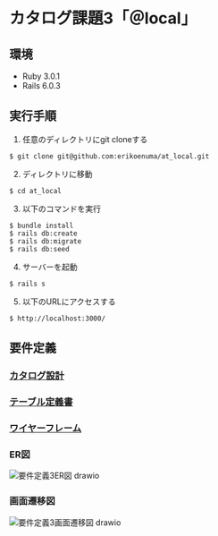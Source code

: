 # カタログ課題3「＠local」

## 環境
* Ruby 3.0.1
* Rails 6.0.3

## 実行手順
1. 任意のディレクトリにgit cloneする
```
$ git clone git@github.com:erikoenuma/at_local.git
```
2. ディレクトリに移動
```
$ cd at_local
```
3. 以下のコマンドを実行
```
$ bundle install
$ rails db:create
$ rails db:migrate
$ rails db:seed
```
4. サーバーを起動
```
$ rails s
```
5. 以下のURLにアクセスする
```
$ http://localhost:3000/
```

## 要件定義

### [カタログ設計](https://docs.google.com/spreadsheets/d/12or5W8oMzO0VejHyRHi-Zur1807vD2Y2TI8X0lFZS9s/edit?usp=sharing)
### [テーブル定義書](https://docs.google.com/spreadsheets/d/12or5W8oMzO0VejHyRHi-Zur1807vD2Y2TI8X0lFZS9s/edit?usp=sharing)
### [ワイヤーフレーム](https://viewer.diagrams.net/?tags=%7B%7D&highlight=0000ff&edit=_blank&layers=1&nav=1&title=%E3%82%AB%E3%82%BF%E3%83%AD%E3%82%B0%E8%AA%B2%E9%A1%8C3_%E3%83%AF%E3%82%A4%E3%83%A4%E3%83%BC%E3%83%95%E3%83%AC%E3%83%BC%E3%83%A0#R7X1vd%2BK4kven4WU4lmTZ0ks7CXfOPnN3%2B8zcmbv7ag9JSMIOgQzQ093z6R9JtowtlcGALQxWd58ZMMSQ%2BlWV6n%2BNyP3H93%2Bsp5%2Fv%2F1y9zBYjHLx8H5GHEcYkJKH4n7zyI7sSxnGQXXlbz1%2Bya2h34df537P8on7b1%2FnLbFN543a1Wmznn9WLz6vlcva8za7lPztdr1ffqm97XS2qn%2Fo5fZtZF359ni7sq%2F%2Bev2zfs6sMx7vrP83mb%2B%2F5JyMU8eyVj6l%2Bc%2F5tNu%2FTl9W30iXyOCL369Vqmz36%2BH4%2FW0jqabpkPzepebX4YuvZctvkB%2Bbx6j%2F%2F76ff%2FvjHf%2F1j8uvDF%2FTbP%2F7%2B9Q4HJLvPX9PF1%2FxXzr%2Fu9oemwbf3%2BXb26%2Bf0WT7%2FJoAekfR9%2B7EQz5B4%2BDpfLO5Xi9VaPF%2BuluJNqf3d8q%2F712y9nX0vXcq%2F6z9mq4%2FZdv1DvCV%2FldHsJ3LGwWFOxm8lFPS19xICBYNNc%2BTfilvviCMe5PQ5glYx7SmpOAsqtLprTq2oM2rxwKbWIx2xaMT56DEe8fsRn1j0W6%2B%2BLl9mLzm5DlBzMX2aLdLp8x9v6scMwr6ulttcn6CoHUIjSgxKIxbblMYBQGnEuqI0sgndC7a8Y0EP%2BRIDbElGDI8Sph6QUZLoK%2BKlaJSEklcFx6ahujIZpfcjxhQz01GKRo98JLDlieLqcJSm8gp%2FKL2ZW4AIEm6rGGy269UfM43CCJOX6CmikYGOuP76%2Boqfn8X16WL%2BthTXngVEM%2FFiKqGZi6MryV%2F4mL%2B8yA8E5WgnaYEWlvzrASfL8djHHBnYE8KaSQrpTIED0HOJePqgHqARJxLWNMkRF%2F9l9zkzcJy%2FJ2WSK5h4z%2BPRsGrVZMtb62C2q%2FnuimO1wBPxhpqPdqb4osOaT1hdn%2FLhdvqkqFeCBiLkZjtda9pJUgqzcjudLyUi6meeV4vF9HMzVzfL3vE%2BX7z8PP2x%2BrrVH6OfdQNEZAEBKNUYUqoUdYYEIFp7kfhFWsLp%2B2o9%2F1tSeJET0yT%2F5tv8YzFdChN7%2BmJcSlfKp5CXtqvP%2FNFi9rrNHz6tttvVR%2F5knRMhACF8Wa8%2B%2FzVdv830WwD5%2FFzNl1tFNpqKf4KQ98GYjqj4ze7Fc7R7Lv7Jt6%2B396ulkH7BPfK2s%2Blm%2B222acYV%2B7n9MK8cYgTCu%2BIDBvBBtJC%2F9eZzuqwwRPTnV%2Bn6pJVHb%2Br%2F8mgV5mEsFW0q9HG8U8%2F53cS3y26Y%2F0QdswmqbufTxS%2FCNZwu35pogNyRnO7Ywzh%2FX6Yz9vp8NNutBG6vC%2BUAvgtVPlsCnKAPgex%2BB%2Bxby2CIntns6fUIhoqdMFR%2Btx0Ex99uuhBn4nK6FUIv6LCx2LT4pmeYhQ2saK%2FBnGmwH1VGOMQwYVcKTXNBE7ZoW9fkuLWvZhrCdYRxcg4%2BJ%2BgH83Yu9EOD4I%2FXD671A7NdSphhOosmAC6IMFqE9y8DA9qMuUnr5Gz7oxCpFvTLHnxP0S%2FG7RzoFx308OrkguoE4Yb6hHZlbxB0%2FeaFoScaoqUFoAVtsA%2BdE7SBeTsX2sAbFz3QBixupg06C6cQIDkrcwtRnprIzAxvXewTIR%2FdkMQIvT65uD7B2lk4eOCwrvQJHax1EbZnXexB5xTrwridC20QeW1weW3AwktbF1A%2BPCthEA%2FEfyejBI0e2ShV6e5dUobLEp6UDVaXuEnEXYllUc8GXpc4S5Ng0kyXhKgrXcIBXVLEQXUWd6gKgzUG9BwATwl0GrdzoDBCH%2BjsgcKILm18hEC%2BfRfaYKOESvtjoAojbC8Wev0WRuhjoZdXGGHQ0MLoTmFAsdBQuiHJg%2FRNeCrLeIeqMHyws0QMH%2BzsgcLQLHk5hQFU7GR6gqdeYbQXD71%2BhaETvF5hXFJhMNRMYeCuFIZurDAtDNXM9agCGPwx7xGTTV6RjJMKh0W2hrERqz91blyXaPFpQZfsw%2FYEXWLezkWdKBQI29POYLDMDTeQaYCKvqUAaCDj0InQVfFmuLd4M5R9gMn9rkVwQFhRAyvEg0tjBTdvCqx41qVLRsnjrmdzOFhFVj9gcHGsgC4weX7iUcJV76yQqHSIWFGrifbyWEHnVTxKYg2RUIPBELEKraEaF8eKQgaqGkGQNRuk2cyB4WFFeogVlN8QciW030RhRWRZxQCxwj3ECgNYUWlPSJOCyjk1bJC2BWCzXxwrKA0Qy3QhV1iJB9lsFumtPwwRtMg0Mi5vvNMQAE3JVarmrAjpYnyIWFFTGfYAKzhszh6kF%2FzIRhwNFSudAu0RVlAAg0lYEjWkiGcPhodViGnvsIICGNEoCZRcDRgrQvqHFRTAiEfpoxwG98ilFZ%2FcDxEr3L%2FAYNTX8YfctJ17MPwwgjydPdMP%2FeQ7jLCJ4%2BUH30UNhvb2fJKqTVVoil0MUrUzskJuyrXlg46Dsu25n8geEwkcEJHTAwJyaCKZuJeBbRXmSSeltL443tMRZ6Xgd3HgU2mupWHpzWrca0LUlUDOgy0suVvgjk4YIgAEvUDfDUfAeV8h5AJeWXuOVfKjADmWtWJ5dpHfiuR3gy0g7MgttrCbJa0XJZzJREq1lORJVewLSVYagbNSZqX8nqzcuOAILq9zXHqPGh%2FMsjnCgXQZyppFvJS%2Fh6n3lH5K6A5550x93Hs9YvKaHSmLbF4jbk8WyE2MFLap6psNVK1PCf%2B8XMHmLCZbbZNsqPhEGt27edRlHnmUMdPizPKsUccaGDhisFPWgNLqBZLWA49k9qrpMyPGLo1kDCVyPZLHIwmZfW6RrAl%2BeCSPRBJdHEkoCeyRPBrJ%2BPLaFQq5eCSPR5JeHEnIqY6l15U3TWA1RIZJlyjNlqqg%2FhqxXYBGrIwAFElGCECts0hyXNOucNVbugKL0MHlt3TpG98UpQnqI6Uhi%2F3aKW1tnhOUphenNGRRY9npJAMgxYMsuJXq%2BOljHgBh%2Fjzfo7GA6BZ4NHR2oDPIyFYNj9m6tORB7bzL1qXZs52GCiWxMpsQlFBiszskISM7k85Y1YsluoHAC2VZ5drVzxdHsqY486qPNkv59WGpKoPcGSzzQuKVvEBGp4%2Fykhmi%2FRpSSh%2BS%2FM1p4OWqHm%2FosHOaNmRQ2vDaBcuyznshWFDSTJkVCcrrMuSplC3Xjb19cdC%2BAKWHORWemmRXIJG8J2ryQSzbf6Xpz1QkiHtgD5oblweWN6gzvEhtLQvGQekPNjszCLfnWzouteVwz1PG81IKWP4g4cpKUPvFe2sldMDwhzAMqY0hclpmy2sqB2vqQXOVp4oKuQpv79oQ7Voyu3JI3TArTpI1IA%2BlCsTyjxcN%2Ber9e6q3r4OTWq9ADTAdGx0lYKCd6FE9bnipwa7yi6jSnU3Yp0YFDu8mOJhNkhV%2BobTWM316NVLQCpB2xwmQqUfUqQqFR8Fw5VqVj0Nh%2FHNl7Ytfgj3kgCbx1QB6gRywznPstBxQ9gbC3ZnBiIKaaimsmoeyI4pUYyNEpgY8qBpUbB5eYDWja1gxDKvy8HYP6gXb45vFWpCVxuuD0NaUU3l0j0QX291PPUC3psTKo3skuqFV7NAHdKE8hUe3Dc0cANWRrtGF3CCPbhuauQ%2FoQs6RR7cNzdwHdPdlRTy6Z2lmIEDlGF0EObo6t%2BWRy5GjzPZmkb1VHdwD0R10gEFsIvYy3bxXCfdltZlv5ytJ83ysvrWyPB%2F3%2F%2FH9TZD%2Fffz28bIYP7%2FPnv94Wn23MB9hkgbyLwx89uZ%2F5zTC8tM2n7NnSZzX%2BXf51dLNH7Pt8%2FvlwLXKoxCyl0TpRRCV4oKoM2iBjI2HtgVoobJux9A2SKB4aE%2BBllxcagEvx0N7NLT2ZOUeKGTAxfHQtgBtEF8cWsC%2F8dAeDW1oT0K7uNTqr%2BShbRnay0stBvxWD%2B0JZhSQp4WqLZyCS%2BAlSUxNWJfRiYmspPDRifxQJRCGl45OEG8xtQIuivoooFBMWLdSernMoCNBH6OGobeJWpFL3seDM6yJ5qvGWC%2BXuVxCtWmXl0vs5bINcKM%2BnpchVJkWyUJgluYjUtmDF9AcwzAkjQRUD6d0JKA%2B3dYKuDjuo4DCLVIHSvb73TeNA53c3zu8ssgjlymt6dEBpaFCvyM61IMeUrq1Ns5i1F0HdG9agnejM44wagdrFBwAG0H9nvACkM6whruVrnoKhCD8froHHIhJQ8M3ioxP%2B4Sv2cB61YQPCa0Svo90h%2BzrK6d7FF0B3SGzSfVzp8luB0A%2FT45OokJ0r47iMXA0OJ2TisBVm2plR6KGNyQT1fmfta3qpR%2Bc7joczQlRoe6L1C8V%2B0BYX5d%2BdKEkUTSWG71qhBUEPiocIUfQw7OhaqG3Em4eaKmV8ZjWa2UQaOIW5ps0%2Fgyqm4oVQ2R3fBbW9EkgtYQpG%2FVA8itMj3oo1OegjskDpjwL7InAjoUoArJk1y5EBwz5PsgQtAQ3P3UKE4TrUyfoeylIJxjuPX76IDmQC5zpuoeqXVmsBfM2xV7B7AOoN%2Blfx3stuT6owwYpp8vsBD8Qm%2BjB3EIE7sstdanmo%2B2GO7iQx8FeEC8%2FuBCBG2590uKUpMV%2BrEl08aQFuPE2E0qer7XNiyXUZOUrR7Y1X4rtNQhRUbZQrpsAA0%2FdVU6A%2B2VDOWqUqUmHjOvAU5BPG5XLOSKVgC%2B2CfN8m6x4iWs3Op8SiqQK9%2FyQoRijMTbrKyAmkD3tsVs2gAIkV25EouDAIYoRtkgPbolHesRk%2B4SP4WDGDQd%2B3R%2BwhB7gAygw7PaABffGRnJCS3J%2FGH2O97FB%2FuOpduxjPcr20bzCJ1rTi%2B8SLSSzPK3Fozf5CKmPD0bZg4qqj1Eps1hMVeWShfNbImUolEMNWAdasTIdst9sUvrx7Bvx0je6bnZubzuDWdLURK1BS%2BuLWpQO%2BLnBVP%2Benx4h30%2FmADi4OUDlsDulAY%2F%2Fl9Jy9d5VeysvDkhLQC5vhMdQOCQbsW8n9csKPXOuKaBQr03Y9qPEIRcYGsYVdYdRg57Ji8T77mJulBJTaKeL4wgfuPS3nqX7qa064HQbrQga8Oo2lAfuDY5k5FUu%2FSj2ZV1JOPYSDkYFUgyt3HbrT0D7iU20dHPLdvqkKFuCDSLyZjtda8pJMj8LQk7nS4mW%2Bpnn1WIx%2FdzM1c2yd7zPFy8%2FT3%2Bsvm71x%2Bhnl%2Bi4qIIUBjZIFDpSiiLADlACvL69KP2y%2BiaBWq3nf0vqL3JCm9Bsvs0%2FFtPl7KfZ9MW4lK5efuSXtqtPLTGq20k9fFptt6uP%2FEneFZXDbcL7sl59%2Fmu6fpvptwBy%2FbmaL7eKbjQV%2FwQl7wNhW1Hxm92L52j3XPyTb19v71dLoTUEZ8nbzqab7bfZpg2OOSAohxnpEKN0Zx%2BCa5JLC6CyfSZ1nCOIsJ1PF7%2FMnrfT5VsTUReivZTv3mENQHsc%2B6wEgV8Xkn0f3oUqny27QxSfgijWbaBNEc3vtqPq8bebLsRZt5xuhVCKX39j8UnxTc9hnRof8UFVvoUyCJTY7eeedRq3TAKF%2Ftp7aYeVGt3OBStB68WKcIO0EilkE3pWapodCoFSoltlJTjdJNhHhoCZdDsAp9CzUtNKxNBuyC828LTFSn054BrM7PU2dF9s6B9VRjlkUncXO69Zxt5J3nWoeitqzBaHLOd9fHCCIW7ezomesuPHNPDm0vG8cqzlfTrvNLqdE3PJVlb1h5znnLYM7evnHBzYkX1Zb%2BqZ51TmaWxan8M8PTmyuM083rTuu2kNLFFxbFpzIPfUTpfZQLVUIYfekJbUsJNmxJ9oJ%2FDKEA1p2wnzyY%2BTOWdQhrR9qHmtcwbvDMqObrod%2FUY7Jbsq4SHUtnWhCuzuCjO4Xbgrg3pZ55R2Lj1wiO6fzATOy3NchI31lzKLbAJVcl3kJANEPML2wIawKpoUGmaMXcomDhoMaBhWCeRdZNYeh8BwbwKp0O6KIAul7qNMl4oy7UTlqAADyCgdyjNcfuSLIPcK1VGIFm2oLdWINLmdE%2BcNTvb7IsgzWee7gXMJ%2B7jVaqMmd3PCSDXzO30JZCuMhIGAUrsqqTcayRdAdslIBNhIdJsaSdvl3nq%2BBuu5vvwRNKY7y9FiBOVoffljm2yBmsfED9nMZ8TAm9zOiZ6yo2u%2B%2FPEUXjnS5j6ddZrczQnn2M2P9Uec55uWTOwz%2BKYvGseO%2F%2FrSx3NYp6lRfQMqx4ekr8%2BoBgofXRvVNRORfeHjqTqqvSj2LZjQdhTblyCdwivDM6F92WOLfDMgE9qOUnuNcwbnDMeC1qU%2BTSda%2BtFydeMCI6NkhwIlO26Hy%2B1%2BDV%2FPeia4gVmPdemKVoyPcH3nH9M3Q8mb5Fe6u7j6s6Twl9Vmvp2v5KtaideRfoTJq%2Foj3qI%2BLNl8Cr2X4zXVT17n3yWIaf59Ht63209BmESSAk%2BeX5bheC5Omte5AHs9fhafiCcv0%2B1U%2FE9eFxpwIgmoHxNJwyjGJER32%2FVcadm7l9W35R3CbPy5fOuIG4hZnUf0VoZyGxbADbg7bjhiuIrnho65AcgaOuYGuIzKV0g3BBRXAcUMOMnd1kiT%2BlbdRNUzhTITnK0BkovG1ShguclBDQfW3Q8e3LuIsbG52QeY6%2Bz2LCcYQFdt2ciMMX4vLe0dunrrsQlqdXZ8GTuhkidogidhHdDl6eeC7KWfozyKWVACPnPuKuhgeVsB9Hz59nPm%2BiEVM%2F9jtn1%2Bb4R1K9juOlGKtZ9Ayyw0YJ2QzrBtsGCjSFHkx5bMDczX4pTMztvN6qv88iagBTCHAD0ChlNd7IKDmwf1KkAFY6BDFQiu5KfUeraYbud%2FVUNke5zwLzKLUuIULfHFkV29w%2Br1dTPbWti34W%2BTmjGvE7XcJ3sQ6Y1CXm3XOmCAjeVYZ9shNxyouwoenciQU4C4sGaJHSLp94oPcURGFVoD%2Fb%2FQkqLu0nUhFKNi0rCRoanyapViD9UVrlbZbf3W2wkuvUoFh3utTt3JIxHgUEvPUJVVGJD%2B2ZghZGOqOJ%2FcExdLDwKI5vZcZIhtzbMIMiUcK6wG0ZiLrCDCMY2r5KJANYbjFUQ4hMIVtn6nsihDrs5SGwzl%2FvGMa9VSQv4wSmwi90MDdTFhwQIyAiwipIXeTbohbLB5a1iN3JhzAyYCbLNx3cgdAj1Ne3HyVXNt%2B8uFqPS5kZtCdrdv5D4gVL6RW7IO3LbkG7nPZJ3BNXJT2G3xjdztMNJwGrkpvJrNN3K3w0jDaeSmx46r8tbzBa3n3jRyU2h1uG%2FkbpMt6EnTsW61C4XaQUjfyH0KrwyuC4X6LTYt8s1wulAo0L3kG7nPYJ3htKFQH5K%2BPqP68o3cERSh9o3cZ%2Bio9qLYN2BCR3YU27dVnsIrgzOhdSmXb%2BRug2%2BGY0JHdpTaa5wzOGc4FnRUs7sGyRqpumpZppu9ZT1nduVe201MX4lK98ke6CtMX0kLI0sgFC2kkfq0Fo%2Fe5CPrPRPLNAvVF1O95VlRV%2F7peMSrFafiJkx%2F%2BQTpH4%2F1laj05urvVfmGhjT1o0rMecs65nrLWlEMCFSpErc1ZBEUJldNbJIlVFubbFm%2FtTEE7RWcMbPgDFjw4raMKIZmsddXkT9OpKLiCVCdLPBPYllBUqdjGjZD7j6iSZOd%2FVn1%2FTr6zrWtIHtulqknVLprocL2%2FAZcKkRJNq6KImwr83xJyBv%2BrkkOSEAM3RZCuo0Auq07QWC2U5AHIPKjtTRrhT%2FqK0QfbpPq6Y1LZ3ViHsiJ5idWHLY6udi8gbR35f5mZ9JuOGYJ1JAB28j0gIYOQIXrSqTpwlXyNhjpt%2FjjCUAQOJ6o03VyrKYj0wPYyL5A0B5zt2oVMhl7pVYHyiwk0NsLCmYBpB1HzCm3NGhSuUhv1h3TgZ6i%2F%2FPyrVkMWn9ju2PKUk%2BUqZ08SI%2BsnxLQxYlmoQY0%2BKAAQK0zH5pAC%2FiuzNKLwypVCXDKRNAwvWJzfAdkhdoUr1YWLjAh0cT04gMSSd2auEjZfrGMCfDJ1cmOoZHCgEMt0QySHtSVn0QC6CQZ0CzK1sSIImz0vBPtVLkQpN9f3v7jtz9%2B%2F99lnK4%2Fwh9%2FzpPZxx3U7eVDtHXjIeJojKsIQrNiu1urDkIIjamKph%2BSYMunzaf63YMTL%2BUuV9pewTsY%2FyX6zeeX%2FwyVNylGY8PDDwmgXRgbxy65047R5BH2oBpiB3LlQ4WSRJaaIRyAkhK3UMJ9MLdlckUEOTW5QELfnhdI9WRWJ14gSFTIByyOHjWMJmsnZYk0W%2BFzKtAHH9kdRnm6rwhVYvXjXpVlFlNExzysSphuNqgEx8ako1giyAuQ84hlKjerUMhYwPsvJpiseihFgY0kCoATqTPvpXaSY2ZchNK4YN64qBgXJathH46ujQtoy7b3RGtFkZoDk2NwEq9jV7Rm5%2FV1m4gRN8SlDyYisLI3N0OSB22GBPmDpEimktNHfo4weYmeIhoZ4pStjMDPzy3LlEIy%2F3qoDRhZYMybJGDCBzJKu5OXm6qZ7ED4eNWNcJqigxGDFpBaNSe7Ir%2FLVjNYTkxfyi%2F3VEwWZaX11aTnFHa6CDtdYdklNgbrQzZh2FX1MRzWBmwJE6pLlXuYJ0nAbb3UXcEHTC58mkHQz6PkEs6ttYIEc6Dy2G16Dhyil6GKzDMlX%2FuI5TjlPD3C9UtFaMruoenQ%2Bjb0YRswUWTDxKDatBDwe9poZ4dhqrXGOdpRPsdiYgLHrh4UcysLjoHFW44hqemqO1YfOkCiUJit6LHQSh7d7Y6dit2ModhAd4DUpI%2BM3sHMhKbNsFI2c5oow09Ngcxty4Ne8HDnzwPWC1jbC%2B0r6e6Y6%2BvaBR4bmq0Pph4w5at68uOSLRCVuF7XTOQlWor9hZeZ9pX9nVuBCPfTCqzpwxyqFYiwFf4WJgcgmI5NjppCyWFYgaiY6bSDBFMgUo5DMCnRGSzgqKmDGvDK7D5EAM1FofW3js0%2BYBLTIbPvjHNswIadbaqAdh1yeXABw5QabJ%2B7MrUHnEWMXvosAsYRWXS%2BTPQ05ia9cACQy7FNHcH9JKZvaWXiBqxwQCShBB20cL0zlcMg5%2BiIEoSgDZUzmX7MF5ImP80Wf80kZg4haCpMRcqnfQwgQ9jCIDvYObb8FX3Cm8Ecp8ayMwiRXZCFoekYYIFJZ9k3DhnNDfRhP7XfBVomrY32uGhgv1gcgcO2OFeiudsPJ4BU5rhEV81t8qDmoFqmHg4hF8stqJCNnQUbCv0ZQ6rVLrTISqDT0oM9TZ12DYbgmwdVkaJKQSQDFXeOpHGUonwDrAxEcaXPHyprCcUX5plfcC%2FfBjSZ6gc4QAjdIUxqKlrKLqQ%2BaVL9kgzClL6ZEMtUeaBppApQuPyv%2FPZK3UnacfnfYnoh0%2FeRgTU12JDjvGc84SR3bmVjJ1SlIgtqVHFKohrqHtWRKIc5cvkS35UOiRNAVafI5w8j%2FohLz%2B%2BV81sUuIgHqWq7U3t25S8Vqnsg%2FWZwtGN5%2FFgxyHGiyMU0NrXfLuDGt0O1U9Kyk4HrHou0VNdWrZIqDnfHD%2Bo4qIjVMbvDYwKxUiYs9zm1OmkcuMLKorvYStkLtxeY%2FkWc2jdQxj6WGkhGo7iUKN2bfWEbc7p%2Bzp%2FSoCVEIsTGOjRTWCfctk6c1sJyKGHPpKhlp4RQyoltX16r1U%2B5KRJA%2BsIt%2FW%2ByvdPWPZRASQkEaZ%2Fuyvc5XEZc22KfGW1FVURqHmN5ZfBV9ch3grcA19RsETCDHsGNMd0Z6TUp%2B1uZd9CJiqQ9xfIWRw9R0lNFWZNTR2odeeaG6RaKomGi0IZ6bu8g5IXEfBxVZyf3Ql6KBp2bEhgSoTGtjsTth8SgAIryZUeMdm05MYWI97UToJOQO2dj1MOTBQVQLO%2FaJaVIXPRMTBpsA79Ihlx8M4s7e5AhLyY7nJAiPxBW6YemcV9tGprzAAW%2FXzqdgMBhqQ1C6g61UvtVPAQHY10yo7Eg2FZSBO%2B6K5zU8SBw0KmK%2BAvpyjt0i95fru1eO%2FZ8ZfWMNI7HpDrODkeAEnRdzojAaagnacEBlw5xS%2FGBhUORU8UHTqA5JpF65RqQWhoQxagHGhAcKlOfVbxuFJDwTMxziAHnEIHHeBZM3AEMNb7J%2FpRnWXe9T1%2FUrkmpVF6mm%2FdCw%2BilmB%2Ff3wQi7%2BOn1Wor92d%2FjtfTl%2Fkq%2FbrdrpZYw%2FNltZlv5ytJ%2BHyZZaHdfjZeL7Rc0%2Fzpm%2FxAAV9pus3Do%2FxrqFlxXV1%2BENef32fPf%2Bx%2BF8Fb8%2BWbeEZ3r03mktjyp4KA0cn97pVflULPXntVfyr6t19ZK0hHUCBvBdWYd8iYUCpXHan80XPowDiU23Z8DzgUHvMkC4%2FSm7HYQ0rGutmnVxY7NLKpF4EeTk0rmJHLh3kQXEBvFon6oE5dUMdGFVJAboM6CPZahdMiMwChLGJM7KnF16aBeFXzkyCyLWceFWPy3agfDLmVAwjgRHyMo6D4Uw1oE4Jt19L5yYAhz7KBqhty5MbSbtCoH8eRG32gH8DxJuI0IQ%2FHtCRX1eHqwnqHMmthEUt1JFiQS8bkIEvpiUXy0GGP140DwaYkEARYbxcI1OCatbjeDR6OG0zQWHBj8afqlhEMjgMDmLQ7HoU8Yh%2BzGSazCpO838wKFWvfXPjG8lt7YqPXVtv6mEPha7FoHJYkyHKDm7WWdGegE8gHvvK6NtsAxJwDAuO4rK2%2FY7OBWRV9iHeCg7Nt59FPOqhd9WbDevmAJ4GcINf9nd0P%2B6VsTCK%2B%2B9PEdHJ8gBO4bPSgfA04yAapyh6E2UI4kn1bdvAdZfh4d8SxTIXwmXXV9tRdxNCY1SozYVxB0wwJGNlEvDvSQ6FNtQRHHizZyJC0p6MEWhEPa4k92LrOAHnobo1WCBdYyPkoxRKl%2BkXlxQgysOG20jqFdtuL0kfzSj7TLFBth%2BZQEaQ%2BPhhlD%2FJpKtmtYz0XJ02KS2roDNG3RHoYSdEvXKyHUjo3%2F80mpR8v5xOD%2FjZCXmB1ImJmoCPQPlJZtUBnKwq72k6MwiMnAtTw8hX1jF9gx49dm8E5kC%2BDCgQ6NKvsghsaBDcT5GpNcMU5Y242AUccu955GtZEKHk%2BTUwo4SS8erOYkF4awjV1TdX0UTbRMHm4KAjm0lQq%2F%2BY%2FWLqe%2FbGEWrwSqT9tCZM170G4PBhoywVnENGu8IwBQ84E7TJNuSyOrTGtfejKjWG74Wh%2F5MpOldbKNTm2cUVNFwN3ZxTEQBWuCZlOcG%2BnT4q8JewgSm%2B207Umn6T1s6DmdL6UkKmfeV4tFtPPzVzdLHvH%2B3zx8vP0x%2BrrVn%2BMfnakNtx8m38spsvZpMQ%2BL7PX6ddFS%2BU4iDNm4wgcURHmNo4dxgtiwDrYC%2BQvspohfV%2Bt539LgBY5FiZ6mqI%2FzaYvxqV09fIjv7RdfWrJUjUK6uHTartdfeRP8mKHnCNMDnhZrz7%2FNV2%2FzfRbAPn%2FXM2XW0U3mop%2FgpL3chU9Fb%2FZvXiOds%2Fpg3r7Wpx3S1mJMVdwz6ab7bfZ5nimstnmgCwd5qZDjNKdFRnDlsyB0kXNOYII2%2Fl08cvseTtdvjXRBkL6l%2FLdO6wBaI9jn5Ug8OtCFeO8C5U%2FW3aHKDsFUaJjd00Rze%2B2o%2Brxt5suxJm4nG6FUIpff2PxSfFNz2AdBsXlLRPAs86xrPPdwLmy0yJqk5Ua3c4BK%2BGg%2FnDyfHKogiriNp9AUcQz%2BKTJ7ZyonAbrhbxV0xer5keVUQ4ZOd2Faxhcmt5JkHugequQzPNNo318cIJpZN7OiZ5qEE%2FyjNK2IXQ64zS6nRNDyJ6H6fmkbUPoDD5pcjsnCsaHd67PEGoaFuzQEKoda33uPPihaqn2IkI3YPZA2%2Fs8oxzLKEM0e%2BxCBc8n3uyxFYw979dbOT2zcqBZ0m7NHAxufjhne8dAlVGxBcVbN5Kr7ElVni%2B8MWPzCfV8ciqfDMqYsavhvDHTN2MGKLV0HLOp3%2BF33F6loeqgqDHmt2%2FDIO4jd8fzxRBtmPqzyfOJt2F2fGIfTnrw7AWbjlsq0hcSz8e8OulyN%2FCrPNwXaD7C3UU37Nxf0Tlwq0SnwERlt0QHMmc47Xx2dSOqT9fPuj2FtQRCGFGz6RHk%2FNApCNCqJAFCP3i%2FhELYEgoU2U1CIArAadAhCtCor7QvKqgLGKJewoAHppEis4keA865Y4UE1SPftELiDSBwKwbQPt3b1kb9w8Aud8U9AaANioMWKTB8yK1FCuwXordNcwJ0EjimOdQefctnLmD4AIzv%2BNCFal9v%2BdDFge2LQSi41fmwQ9wTtd8FDHEfYYDWPN20RjKMH%2BhMcKuOoG1Ot62OkOmIgSC4FQPYGb5hbdRIEMCxWB2icOKQ0gHPXEaMAQOeoEFAGBCozgYBYXBTTiTHiMppoVS2ifCka%2BHqerocaFqFPRgwh2s2VwhJStWIRj45PGnZmPw2QRM8CeskpzzJrDoZjvJIDgG31g6VAcKjYlfQz1n2Fqk6pD9m2%2Bf3XHhO1KUtwEywNTsYYwYMnQPHHJDOMG6wMqMoCFvPdbL9Zb6ePecroTarr%2FK7m1AXkB2CugJQ64ua4FjAAYZvrjkriAYAnDpCXhmJl11azxbT7fyvWeVWe%2FLwX2Rp2%2B6z77Qyzj%2F9zmCS1evrZra1WKSNjDu4N4TLevb0QT3IOvfUYSsnF6ip7Oze64qmW8Ea6grmVlccM%2Fjk5nUFPhbVoeoKaO6Jqg9NWN7KmyT6is1QXkXA9V2MjqPqrrMaHcHhBbgdqokj5o7cvpoIj0V2qGqiZpavXpUkLYlYrUpSWye8mmi2HZEHgJoAJl2jMTT4v0MlccyM35tXEkeX9w5VSUDrBkLpdMj9L5HaO9B5tLXr3eqAxMY2vgRHRdTITTgIWoFmkrov2zVJBEQvHY%2BnxyEQW5ELGibqJIvkxj9pAqsFDXL0nzjbIrW%2FaLiRaAhKCpQWOQ5Eh%2FDsxoNI9hO3C%2BxJjW0BBVJFbvcMYHrs%2FLLRwS6jS%2B4ZaAUoZAEFLbSNwMXOnS0SEGbskUj5tuWWW9B2wnLcIgGIUTpbJFDkTozNx5yrhGGhp5WS1uNRB99duJOuo6Atlhu3NN67ye1cdBNGzay2bMOm56Hjeei7AXiZCVC7PNXkdk54Cu%2FjqWxqAlLMpeJbu92qnsvO5DKoL6GoyGqJy5rczgWX1azRacRlkdqyq7Qb9%2Bx2MrsRiN1uVKmBCw2yYb1cz%2BiN8gdpsb5gsnuP57ITuSyMgKMzapfLmtzOydHpt61ckeu3Z9sK5Al2F6yO4IidLB1FOsBqZwoGqoEKGTvfATxjnEyT2znROFAjqfogOZBoAjRVeLZp2%2Bc7g42a3M4JG9kFDRU2El8zmn5IJlg%2BbT4V2QPERyQB%2BkU8g7Xt7p3BYE1u58T%2BhoKdWQ48Bbw8z1Mn8lRjn%2B4GlBa0M%2BxR5aLlkjq1ki4LIch2qqQUXeCjJBj5wY6nc1ljn%2B6cgX094bLo2AXv3qe7vE8HLY5y7NNB1V%2FalcuKL5IHr4EMGfM%2BnaSGHRo3jXHPNkeyzQB9utg2uSts5O2fk9loUJ4bVGLAZUUKy9ong5F%2Bi2el41lpUA4b1DZTVDxpVsqiAX5j5uk8NST3LK7XPd4b64k3Bi64c%2BuOxRhQPViVkuhcmzjRsnONF1dSr4OqUuYdNEUNO81ftqz92rsT2GaIDpqd9q%2Bwkd9IdTIbDcpBg44276C1xUqDctCgzXneQWudpwbloNWHq72D1hcHDVra6dhBg2JDRGmceHRPRjxOk1%2B8xqnKlHfHFDWglXqZHS2%2B4QT7g%2Bp4thmiO2Zn7MtsJNVhtJBa%2B2ktHr3JR4j4Esiz%2BGtQfho069uXQLbOU4Ny2KAqI8VBLIGbJ73ndhZzDclzYw0GmVxkhpY1cbj5BK2YdebB6Iky5gKAYgRDJF0ZOW6Jy4tyqQPY1zXQuUsotFGFNLnbsUv8mJHzgxi7hAMLpxiQvmIQWmXqEuoOKCAK7uNOTuNO%2FKQkMcgo3U1d4jUbd5SJJB8EMm3i7aOqUB2FKA7JcYjut4ca3c6FPcRrBis%2ByF4iWdL%2FKI1tzzrHss53A%2BfqGqE2WanR7ZywEtS6RlW0W8UCxOu%2B4%2F90ViIh4KXdKivBs%2BgF%2B8gx00w6H97hP52VwjAGWKnVA67R7Zywkm91vCIbun58DWhSd5e65VAQksr2xkSFOZKJmjOtLOzkMe%2FMZo9qtOlErdzKhmylehAX0Q%2B83jIl83xD%2FPTAZKPbOdFTdmCS%2BizcCbxyrOV9Thauwe0c8A4J7Cht%2FSHnOactQ%2FsWOMcOBaPAq53TmaexaX0O8%2FTjyCKaib1pfUWmNTBFxK1pTQIoWp3l9x9KFjXRS2y9Ib2fCXZy6A1pSQ07ok38iXYCrwzRkLZD2D75cTLnDMqQtiPWXuucwTuDsqPhWKPM2rNStiNAkqMe1T5ePXXkekus2irdiSgaa1Ow2JgGrbaDFhZ2VpJBAmgVyNUWznWAG7BmMgJQgwrdO6uMI8gOpCmBw7JdNN9aJsCayHUaPMkdER5Wd2yIK4%2F6CtEOzUTdh8pVQplDw%2B71S4n2fkJ9RS%2BLYRN9RacaON292ercAK4UxT%2Fy07l6UHx5exi%2F%2FeOlsmvxnkTv%2BJVfw9pZs7tzLL95%2Bqg%2B%2FV7Nhix%2Bqv7L70bZZg%2Bi3fIlfWdzYuBuXPeeux2zdqdCnGQ3Vzd5gG5YfM8M0KQD4c3XGl%2BTQgZqKaENliF3qo%2F1Nm6zUYXpyAKGJuM4WFxdqOcWSI8spRoGoFItEHIT8UE1i4qIFscirFMK9Ow2FrGS7qRSzriqJ0ruR3oDUneQHVwz380ScqzPPY0jAcqRo8AtilBRTjE%2FIZSbpYBSwSsToRg3IDxzS3fIPVAHqtzlJQ7vibYq0O58Sh%2FNK3yie8%2BNdqpAvwerKWGZwRGWzrnsSlT6KaE1I%2FWg%2BhH77ZXi0%2FsgsuUzd4TJK5V%2F8%2FeVrmd%2FrINbvBKpP50IP42DsZ5fr9kQKonBJByT2GbFqDtWhLwatZ1AAh1Km4lpq3EXw9cb5xjKFDjTa%2BmQ1vZIukFSl2QT66oG8o6VucnB%2BRWkt9qV36yP9TyF4DnvJNstRKwPjIchx%2BwYC6KffrX7hjSrzTBEULDEaUMawXYVwnlLT6pybUjcBE3wJKxDvNzoWZVIyiPZaWnJXVnAsbytQHy%2BfPs5i8Ailb7%2BY7Z9fm8MOqhHWkCfBFbQhTMgzhrhsV6eVfHOSGcMAHhndaHz7XquQ%2BYv8%2FXseTtfSTA2q6%2Fy%2B5tgF6AdArsCUZV%2FWlL8NoAHpKG5VFcwDcZA2gVIk%2BQIr2eL6Xb%2BVzXdtSea%2FkXWROw%2B%2B84wmO8MJlm9vm5mW4tF2oib45pCgsb7b4twz5WfDh2GbjgQukGQ39ld6AZD0YNIGnhpqGN4QdUgvIVgDgXAYASSbdfhHAw1eimqJw%2FaKtNVOqlllSVXjwwxYwRgkA0BJlSHmNSMmmuMyUXlpw1QCBrHVXmJAw6JC1ztpt%2FZATTQANJLhp7bOClQYFEbgYZHABmSvENqw8n0PFND1YGvwhDJowoxZEELO53eb%2FrfIV7VQYSjMbbJDyZZuqQ%2BFCA6Sg3VTXPqPR7maR0FBEKk5rTuEhRSc1774MmRbhYT0FV9rRg6%2Bd0GTwh08vuY7M3EZCml4yisch3glLmPyZIau8bnpW6UE4XNMQ6q%2Bo8B%2Bu8CnAjZfDeXmUYW9TkQunebmyY19p6v7DhCiCAYHdd2hFB%2B7fYkyLTRLy9AwL4kJQGhmiGhqoKTfpxMLQBwV5jGRWUgsEXPbWEguKOhSDCWK7ZVKeq1ukLOII6REbSOAGMVmgbcIcQNRgC5lqiwJXJHJB4z2bKf%2F0Em8YGYEBozwDzD3dEfMs8mo%2FRBFsp7gTqAMCXMDLWCMkV2AUBHYtVglPa1ihWQfOuFKDHITmvY6uDPr0bnF7FqZIqa4LKVGINR3O6AbzCz%2B1qFLRIajga1Z1gM5TWcCx72Z9g5Zxgfh6EJaw%2FOMGh%2Fza2IFQ3IGPGSXFlqrQ9yVTN%2F%2BvjePS%2BEh042ap9s4Koq10dbbTlRwzI%2Bj%2FwJNg1Q1s92joYj5KHYS7Gat4i9ZH3XXsIP42zXd0MBNsrG6Mhhz2fiXJOfQSoDoDJ2gBXli%2FjrzGVLi9sHOQOCqB2e4g1CAVddvw%2FbZAe43dfv7%2BcacLmYVwutqQV2abVw1KKxW1cLBbd7tbCXa0IKqIVb8cmjMBjzams3YcgGFkdkDA3U7ExWQwrIal65O9ElHYm%2BcnlA2jKZcdTIZHaakw4pFGy0c9JUHZV2ocwhv0joz5foKaJQvdnrK35%2BbtlDUrjlXw%2B1AVpszblBUCUHWIjbIWoNYokXWS2LWGwq8wBIIIK7ZaO4O3rVTAVS%2BiV%2FoAuGkyIAVBr%2FnIcKUmU03o9Sm9zXEiFouVBdIm4IiFwTdelS9ZDWRPpK1YLFDL0d9Po9TEcDk%2Fv62J%2BDkrQWx20gKyR7Bxd3h0BcrrOitJDWNBMSXXZdCs0W1kGBHLt6VKLAxARTwPrGIRgp7xAXqOL%2BoBK8sipNWZVpFrzcYQrEq103PocU7i3MJ0WqtrWiZeHkMywfx6mu8AfI1u7HqdaBNQ4YKigEtCHUWt3hqVXb05jGWgnqB8V2imyOKbx4%2Bcq0IXBGMSBv6PiMiiB%2FVdVLZ9Nu8%2BXX2ZwIVkorqTyyELUrV5NhyMekOvcankOAI7CmokNkIO%2FVzuoVyISqiuY%2B74nX1s%2FVtP6GjBcE3j94AJ4I0VnfbxhB83H0yKwsniA3Vt4KEFFgAwGEctzDAPi59ZQNrimeuQu7lMYQQJxPAQ3UWT9gGNVXlOiykSQs2WB1c2n6YWj1Ce4QGDANAU7c1hCFUa3Hyoox%2FUUfIq56rJAdV5joPCi9WY0LYww6zXQsNn%2FPDRcltcZLRoaJQDYlcstFkH99jDfnQT%2FgTPA4Nn37UE8Iqh4YjvUH5NmXAS%2FHtzzOB3GOKRrr5PQenCPkthItjGp8eXvoBFLIGztbrndSpDsJD4JxdBh5oQfcIq8jS2ZONVLxAnsz05WPw7sTJDZMNRrAJSSwqdbdPKowhkI3TNplaTGxJVRbhLiaQXQQCi%2BEhhBGlALqF0DfvRgCwSETzoskyTmrmqMYCDy7zpDH9ZuSm51WMqSjqudl1DOS7k0%2FRaeL%2FXImnsAeFwTh2V0iIa4JS9wcnO4n8wWh4UxCgT%2B3xQ5Q8WtmcMijLJaBVj65MqsCBbE9lBpw26GtjcUikQ5IDRwqj1gKk5x8WDzI5CnV4ZvHfAXiFRsU3cMbQmoTiqB3ZzLwmhbRqxYkbM2L7YUg1QxDumpSU2vsFwE6I5yTGoo1YtXU%2FKCydA96wyyGhuENVUNBcgPFD91qKCh6mB07WV1Qovbs%2BtPGEEzcx9Om7Qhhv7VjHLFxaUREUA0a3CGkq7QriLitu6MBFLuzQ3ZKvhK1mlpozxMaI%2FoiaM7iRAwHY4R48ac6oqUPcVsaAG5UvYhdd%2FUEJRgQNqe1E1RrAF870XntBA2B3XuOKydoUBNj7KhyInvzg%2F7xwGQp%2BeNUBv5lVsbXUpxYSxFyKNUDVuh2yFln93cdLEj0jGBmX2kDFeO4uIIGcFQBaJs4pBo8%2FocMOoqLAW77WCDArs04KNyh9s4kPG95KY968szQAjPIsV9NmMFpkR1FgDN3qwZ9FO1a2S5o06Pa2Q7epm%2FZpo9iBiLu2qzX1R%2BOzPr64RTeiD%2FViI8whhYIOrbiEeQf2sabOsclk6gWvNSb6odNNR6b7UpRbJ%2FOLHCsOOBsK1dZwF1fJZNHR%2FqQr21KPN4NYq3YxptBEu50CCsNGwRYL1ORZ6y4xQza1uS2JI%2BG0Ll6w%2BLRdaGWUIOXrtSiIXzEsQfVJxvKSqHrX36GiDUTiASRrXx4BE6A7y65F0IHziVbkTuhfig9waguz0qIvuUFx5vQEKpPbaDbBjyxxDqjoLnqxTwhR%2BoMDreaMN7EdBKh1fg4KMmVsWSkWHpR8cXh%2FbQdChYU%2FGRynmaiVJw4ZtihQcd9BwKb7bwIsNYIgVcMFDU%2BHdAentkki3bulcKKoJKssqZ6n76svuUq5GW6eS%2F0iR5d%2FPH9TeDxPn5arbZCr00%2Fx%2Bvpy3yVft1uV0uswfmy2szzocbr7DcvdNnPxuuFTjNwqtV9b%2FIDZ5WJ1g%2BP8q%2BhVMV1dflBXH9%2Bnz3%2FsftdssHW4hndvTaZS2LLnwoCRif3u1d%2BVeo7e%2B1V%2FRl1MF65taJBTMeRMXUXx4CihkpAu%2BNMqNJMnaD80bPo0FiUBz1kUWgUd2aSpzpz77YzthvPyGwe6oU1Dg7kzhqWo54a2O7DCSGT89R35p8hQdBANLexhbpR3lfdUWHaesINAgSGQKoK8c4oDUdxBIGzdFSa5L1faayucDn27IpFyWkZARC4BrKcbgPX4PxwOxFp9cxeS7iiRywQNWYB7pYF9nZUx1K17lozikkSvrDhIOAUXxrwP3%2BP6e%2B%2F%2FL%2Fn%2F%2F6%2Fu9fFf3%2F52D68%2Fs9djUlkLAvNrkSlvvmbWRba9pQYolund5sh7INc39cJxPDMUqbSMfJBMNKrsG9jJ1grKMrUTsTr%2BniAkj8oa0pIR5A2mH%2FqcgvYuVK2l239cq%2B9rACkJkxWuEytQVVi7ijgOHZXagCSCsoZWIowCxMyBuxNvBYzt4usnIFmBK2%2B6Wr2DwgmkISoVYHTp4WhviAibrbTtaabJOOzION0vpRoqJ95Xi0W08%2FNXN0se8f7fPHy8%2FSH0KX6Y%2FSzC8QQYmRuFQiBAbBxyKCoWyv5IhAoICa%2FF6hfZNw9fV%2Bt539LABY5rU10Nt%2FmH4vpcvbTbPpiXEpXLz%2FyS9vVpz6jMmNCPnxabberj%2FxJHpbPETcRflmvPv81Xb%2FN9FsA0f2UR4GiGk3FP0HHe3n4UPGb3YvnaPecPqi3r4VNtJQ5g7kCezbdbL%2FNNm0wzV5JOcxJh9mkOz8EiourmhXheUgNrPRzHeMIGmzn08UvwrzRxs4BYRfCvZTv3kENIHsc96wEhV8XKmv0LpT1bNkVoPwUQAlmx8GZ321H0%2BNvN12Is2w53QqJFL%2F8pgvzB2zEoKPkUQYlaisyPN80OlIKkA%2BtCjqdjxrdzgEfhfWnkmeSvUxCCcQkRwY4DjFJg9u5UDbH%2BN3elrmoLfOjyiWHTZs28s4w19SE1IMRF4yNxBEm2TtQMdUHNdYqVKk1Vaki28IeAEvI20YHRPR842gfQ5xgHJm3c6GvasYEIMVlWTQjUOZSqFaRK3YD6iY9K7VsL53OWo1u58JesqcFeC5p2WA6h0sa3M6FAvLBn2szmIAKSdcGE4ZiQbnBJC5jtYtDvUMeYgnNq3sTmjfOp7E0pLJSMHbvjafmuqy9yNL1G08YiixFsjtLmkpUzWCYKFa6V3OFY2lFyRHoilPzhTfqgWeuI5lrgOaUPVrVc4k3p0yVBNVn1mewTY7qR3bafUk7NksRXK4ygcUdbl88MOGg3zXsmEZm%2FplCvaLdjbqGSd2gUOBC67GsfD0FjG%2FHNTI1LXS1RTK%2BdX0vohFU%2Fem0TqZmZX1zQPsJ3wXmrCBbXqEqKKcHCbhfOcsa0HzQihxIGMsK7cxtET5LarskRx0tXQwdCIKxtlj2VS8hCk796%2Bz0ALcYH4weXJqagpxmr8EdtAiEho6pCR0uVB4WaVLaTqqrNvKpiGnO0XnTmVr40n%2BORoRYGEAL2WlIwQEOnYFQs7b3QMXM5ckJsHQPFAS4eTdSKbZEk%2FXaNtgIGlpHHdg579iUhzbdXrR3vg1ah0IHo7CHxAbsxl74TYjF1FIFPfCc4uOCM3bb9IA9JxDTy%2FtO4HrhYyDtJ4DufSceACJ7cecphspjrs95kkPTzUk3%2FbCNIOe0784TDsxwcR88pxieuXaLnpMAoLphoyduE%2By79tttApi5B3qBQR5oJOkotxtkkwUCPX2AX6tlj8PIPvT6YNkz2GW9ajcKkzAYM143tqofdL9F9zWOxrS07BYZZIdGkbsm%2B5EJEKvt%2B7oQOTi6AkCECBCB8b2dNXsywK%2FqR2whCCvbe%2FWSnR%2BadZ3uS4BpBzktR%2B2A9F5qnS4j44jtwI8M7CHJceqvMsifylZIIb1mius1U5PqBioCLYy6qnnY4ogfx2QHT1xNFyLISwA3O3V30kAugmXXXgCENme7hpiMw5KUGChAY146HPQKt7BC%2FkUsXYk0gfapnac9hxy2PXBcBsDqBgH7OMIOtSaH3J1MRyJTR%2B6wxzutmb90v1OxN61HIZvdrR7VE%2FROPud2WxRjiaSUerUbYt8G9OvCEFE%2BJka9zM7orCDnNrbDIW%2FLY3eE%2FIVAdbJj%2BWsw5uAi7tkd06H4HjlkHEoSHmVS3Mymz5YdsrtY7hViddElhIHEjFuPjENpmYP%2B9ZVZ%2FHdUOMZBbZAPQfkx5yY%2F5Hq1ZfJb8jlgk99Wwb0w8pFe%2F9eb4HoXkqiqpMuh3SoSffC9UVCzNCLLS1OV9NemHE%2BajSOJFlKYntbi0Zuyws703%2FSnb2XjfRjMvk8%2FPhez8fPqo%2BazsNIe2X2S0kcUvwWW89Jldr14UHSf2y9RtT8BAy%2B1r0YOLZHq4wj1iLG9x762uMpN4yFyPK4SqvbLGORBM1pgnTPR7lS5clV0F4am3wKZAQgVbR2O1M%2B51ng%2FT%2FIeLbLgbLe1olhkEVnQs8CxQELJkXoL8FiYR5i8RE8RjQyss1V4%2BPm5C9Mt%2F3qoDXmNY3NZ9V0E2QuQ%2F9QhanBVlWEtXHm8B48jVGu0FbrQRbjn6TUi337%2Fe%2FLn69OX%2F4x%2FC9Lpb0%2FQCpheRHs4HYclshnJhZA6Df2AlKuJU%2FtU%2FLnQo4iOg5KjExnQu0zFg8hDTo5RuKj3J7FwSEl6HFUygkZwO4xdJulB5Grt9mHAE1YCCCY8zG0GCQQIMuBvrogCVXEwYOBuAzkgDPDoWHMVpK%2Bh6NjKCR1HV0FeqK07G2gFxYFDLnJZQQECBqWlWjJPbj8%2FfwBd5jI%2FD6LbYKjupdLzrFBMPXLTwN1CPkPfBuJxuC81HEYuM%2FQw9lD1381l6KOY7mnDCZnbDD0MBBQsacug9Bn6A1q4F2YkgqMmt5WjxxyPcdmirwLRB9cOWmMkk9KJEkUmAZEPijB8b3P1rYv0VWbLebz3CHabLYcZ7uwSySwTpPhMSFRi5%2B%2BuTEvchWiv4QSe2JFjNVGzPahGTVy500fGnNdq7ejiSTrt450uQuoljrXbr5Li7F71PqsrSfFAhwbyUqcsRpCFD7h%2BaaLjCKT64xjy%2F2%2FX1qIUj7Vlu%2BvDAFzeoqvGiaUFDYrvRYiAGSUIJABiZa6zuDWnE1IjdSzmzq88nip%2BagASv88tX24F5PIVIsXok2xqT2YFTXoqWs4DD0Qcn%2BbIK8yB7BWJorGWBjeiB1W0HJkdkUVL2eym%2B1GKh%2BzMWvoCQScxtMSlu9Q%2FPD%2BXxfnE19w%2BIhecXtS%2BfUSCcMyMsVwYyhajCMwWo860N4ECfEyKTVpOcRQj0qpm0M0ARK1JU67Refzz33f%2Fkax%2B%2B%2Bvtt6f039OXvz%2F%2F9b9QbVm%2FIj7T9XP%2BOmsHCIR1hKdAggLBtw5jPiAQkPtw20BIrjYLlfuBRc1AqmzTM9deVXaS3Jc6STJ%2FLd6NFR%2BwYXDHAhNacHAB7cg0AIGtqS2r6x7yeO7w5MGYoQaAooiP9Y44J5hCzqEdBAtVS1egMlGRiqAMGErWVyyhgGYshz1z7c0zVc4iBz%2Ffa3dcjSpOwlwVp6ES3eGiixgNbXgJGK92DC9QptaLoBeUkb1DRI%2FZOBT5inWvYesEg8rEygEr9S%2BvDhu0SoMRDCmw3jBwaXDA3VMsUn6tshuBkGGVWr2bX3qesGDcmSsL%2BbJHELuXw2KjGCB2oIc4VWbEAsRGWr23T2zIX712YoeU9JPY8MiG6ya2zOj2ktiQkxhKhyLVOxn0oPBBnKxRZOPEY1vbo66C%2FDBKsNuXCLNHVRkmE%2BXtlVOBRO7VqJQ2lQvndUVjmpqWVW9nDnSiAmM8JnEDtOFAdXd4w7UutXhzGbdhjyoCMFGuoUdX6tzIqoYA0SVOsYXal679eItigNQYIrXb063GpUQjrmsgmK4YYjrEUijHYR18gOldBLUvJyxnupS9FBbI8O6BsGhX1c4XpIUloUuis9hydtYMR0ZCamu5y8sIhiIBmSZ7qNqERX2kNw0Ad6wHSN5imEG8oY%2BmAa7JvoSqqlgFlmWho6ozZvZWwn6IhvsOS7lFzkQTIcptOLvqq4TRhBdSCoHJ2oKE2PBJSRmW6%2BKy%2BqtI%2Bk9JqRDLoZh1X30icGPmvLUYyhfEjuuAaspTG%2Bd8dv3%2FkUQ7L2gAx17qyQKyulVpVFYUVqcqU45UYUQs3ymDX8X4AKuH7FhlcP3T%2Brg1rQ9RIMeKMRgnaaOTCy5dqjFZD%2BJfDP4lpYV7qm03Y7FEdfHKl2jTG6aPyoVUi%2FtkU6Ja5ddKFc21s4%2FeVbuXdYjuOXPDOH2rBG2BzEguHS038ZlGVwiFsR3XGkIW7rXTPZALi%2BvpjiJoybFrwvet2b0NwmM5%2BrdEd2ISHveA8FCC7coJjwNNrl1BHThu2zGp4Vl9V01qtdMOlxqzDeUSu90kDdO9xpW%2B2FCbNmwWZnB4iGwfF84Kdkfncwvk8hJSp9P%2BW8CCIEIrit5wRXpwvIaAI2ISuTfFnpTo4jEnXc4wweqD1pnLNBkl1OxyForELm0%2F1pu61chcTAGgIxtot4G5EDD4TcQ279NP%2BXA7fVLULUEHEXqzna419SSpnwUxp%2FOlREz9zPNqsZh%2BbubqZtk73ueLl5%2BnP1Zft%2Fpj9LMLTcgxgQqJDVSkg2OVgDjvDCnAQ9iL1C%2BrbxKs1Xr%2Bt0RgkRPbhGfzbf6xmC5nP82mL8aldPXyI7%2B0XX1qyVFNqOrh02q7XX3kT9Y5EQIQ4pf16vNf0%2FXbTL8FkO%2FP1Xy5VWSjqfgnCHkvt4JQ8Zvdi%2Bdo91z8k29fb%2B9XS6E9BHfJ286mm%2B03OffpfK7ZLyuHeekQm3QWOAlhd0aYG1JdK3OD2%2FaF5htBgu18uvhl9rydLt%2BaCLsQ7qV89w5pANjjmGcl6Pu6kMz78C4U%2BmzZGZ7kFDwRATYU7cMzv9uOqMffbroQB95yuhUSKX77jcUlxTc9g3HgEkbhGMgQq2o5BAYxe8ZpGvtj1vlByJER1f2M1Oh2LhjJdiU9lzSc8x8BedoIMAfPUDdNbueCSxp033lrpifWzI8qmxwybrrz4u0ACw7UTQOhdCYy9mbmglE8IgmxB0AOVCXFjTE%2FZKLsA%2FkEi8e8nQsVBNU27Fl7UAyd1jVHu7pklVTexUP0IMTdbLZiwpNdHuY5sWUT6nTObHQ7B5ypoz2eS47mksYm1Bn6q8ntXHAJEKL1JlS%2FTSggG%2BjWhKJ2vLdiQiHAhGLChAq8SjKkzptQghinLLYsZvszq9khLTojWcW6StHOqMrvg%2FQ41NKV8ixcz61HcusAzSzvFp7KJUMys6i3qnpuVSFgx55js8ousaqYVQFgVglNkuiSSK%2BCaGPQB2BWQSMI9oSfsnaHB21f6Rqz1LKv8kkjSM8ewbuueh%2BraoM3B2hE%2BWqCU7lkSEZUvUPmjaieGFFAma5bI0rzao0RFQCtnsqI0jX3XgXxxqDfvhEVAeFxn97rHycOz2SKvL46lUsGZDLpruyjOzAGPHc75naPBYZ6LDCAcWc9FnpOnbFzythBbqJ0bStqcRDsWVFLQ7ebrGEgoHTVDQKB9gEBDXdwDgTUpTA4IIDdhM6BgKr%2BBweE2yVfr9%2B%2FfHv9%2Bq%2Ffv%2Fzzp9n8C%2F%2B2%2BfN%2F78HNd1kr5UM%2B5juxfYvyCf4%2BfVEWmwpgTDfvxTmrTcuP728Cm%2Ffx02q1lXGIz%2FF6%2BjJfpV%2BFFbjEGqgvq818O19JCHKTsDjjfzZeL856Yz1hrU3wJj9QwFiaj%2FPwKP8axoa4ri7LwMnz%2B%2Bz5j93vIrhsvnwTz%2Bjutclcklr%2BVBAwOrnfvfKrMmuy117Vn4oV0ow7J9OP%2BUKyyk%2BzxV8z%2BZt1Y7zIWdcGZwrjBVucSce6n7%2FSd9gVY0K2i%2BZHOYJJraHzjHnDjElJ3IgxUeCWM%2BHaIzOIUwz%2BOiZJ1k%2BP6QKDHagxVg5TINWOaDSmQGiFtLCICkQemGdylonSAqmiwNpUANIqgsbvoY7oBKeR817g8oi9Uizz%2Bic2tMX9UczNJdYwpPBMxa6Yv3bIDEdak%2Bkp4MmkWldJVKComMgZy%2BBQqlYYJolihWKkpnuDv73d1ghTYwANjoDggzC43Fr49ePbWc2h5M%2Bi8lkUj3WKoJBGYGIiw0UE0Ik4QtuwTMgqZm%2BdNWsIgmkdv328LMbKfHxafbdAF3ZkGsi%2FMPLZm%2F%2BdU0na1NPN5%2BxZ0uZ1%2Fl1%2BtXTzx2z7%2FH4pdIVixdYEWw7ZGpCFGXWFbc2GZiQD67th1dlUDbvtfaCSKpwDa5a1wDK2D86OBqPAWEKRLp7PW5NTCBO51vfKI11hEJvT30ElGZPCsnFiiEL7skxSX2T8Guf7khY4AGpiuhvEBsdfICOe5Uk%2Fr3GyV1FoAAcVM0G4daZuoFmn3iw4HlhMTWDtc8SpTQAOU7X2%2B3nBzF0xZOF3acFsMHjGC%2BZhwdQtlv0RTCgwwmXElydeHrU88t4dlECZk5fH44GN%2B3ZQQiOX5fmYyG5uL4%2FZqyTq2%2FkIDX728ng8sGHfzkdo0rPMl4Z6j969TAF4wcxeDfX%2BwX2C6TSA1WT%2BsxfMw8DqoHJ%2FBBMe2SxOSZmbU5N3AQu23yshhP6LxoYEEQ7sM9Qh9koKjnZFaSgG3CAFZ8eJB1xkz1k8NsJtwhmEMjV8jAAF2UaZPYwuFJm59vVCQhrGxLARQ7e7nGBi%2BzBKK6cR753bVlNf4nOee4GkqEFgxa29CPWPCV04kQW7svorGSVnlva3YijEkVljiIG1gBTygbuyEygQurg4oRBGTQiFd8l3N7SCOhdu2qZyvjoKBdiqww2AnhVxnEDQd2ZwAbNEdVlpokDkcgfzdRlcLLQ2aYeAlHW3WRCmNOQi3toGRwKwtGs61yzBuTGOJsxuiXZN6Zo0OlV1yFxvfS%2FsTSqNlTSUD4SvyRj0ZjWmg6nN8AlSkhFLuNIu0n%2BHWop6aKNGOBgb6QbCIVcyDsFGns4sVXDcHZUBaYkhlQBKg0EVp%2FOE2EZrP%2ByCrnYRMsOziIAh4hyNGTB2p7ujH%2FISPWQSMoqiAoteQQb5gx4ydR6GZGzmz%2FsAGTAQzUOWQVZM6ekVXjW%2BMNF9p1jPHsN63TfWY%2BzVknCHlmUngxYopeb8nZBBJgamYJdOZ%2Bam%2FjA7SrHDITUBKcIVjF3WC%2BgEK4LkrKS60ncEJhmizpIMX%2Bjz4r9%2B%2F%2Fz9Hf3%2B%2FM9f%2FufPf6Ll%2F4FDMaicXSycXfmA5Ga%2F9AiK4HQsI0oCH6ElswEm1x9IKmlNC2CADeoDSZxZfTnQ7BMw2NoVyIBkOnewz6IqRgRZVC286XIdl651bDvZDdIVGo%2Bwx2dWqo%2BrsJLwt%2BWOlljJldOwUo2iOwue3IfaKbrq%2BQQruu6m%2F4BYwb1pPFKnUySj4UDNZBUHY07JBE3wJKxTbOW%2BqlVl7gnlkQzMWYGOMlIykZoPPPk5GyeJ1AyUciq1Dbki2DQmEAVisWzXGFxRWKQjsBr0shWzrddzPcbzZb6ePee5783qq%2FzyJmYF7Q9hdjyl67mu%2FrCoUD4A9JnuNKw0wmWX1rPFdDv%2Fa1a51Z5ZnF%2FkOO2SzGIzNly9w%2Br1dTPbWkgeN3UTpAkUisqswiKblewsx37aFV2ccUQcaNV6LhQCRT8xGEXGXelNOAolDji5WozJiRgHh1ncnt4kBI31VII%2B6c0GjR7XoTeZ15u2q1Yz3STQk9TVg6GJYkiiseEc9EIUEeBZX6csZnw3GGEUT9er1bb8dlkm%2Bc%2FVy0y%2B4%2F8D)
### ER図
![要件定義3ER図 drawio](https://user-images.githubusercontent.com/75299872/176642283-22382181-73a0-42c5-80d1-3e96337ba0f2.png)

### 画面遷移図
![要件定義3画面遷移図 drawio](https://user-images.githubusercontent.com/75299872/176642311-b3c1f80c-f2a7-4110-817a-87beacb253dd.png)

